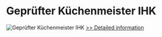 # Geprüfter Küchenmeister IHK
![Geprüfter Küchenmeister IHK](https://mycommerce.akamaized.net/api/pimages/P300481278/BIG/300481278.JPG)
[>> Detailed information](https://secure.shareit.com/shareit/product.html?productid=300481278&affiliateid=200057808)